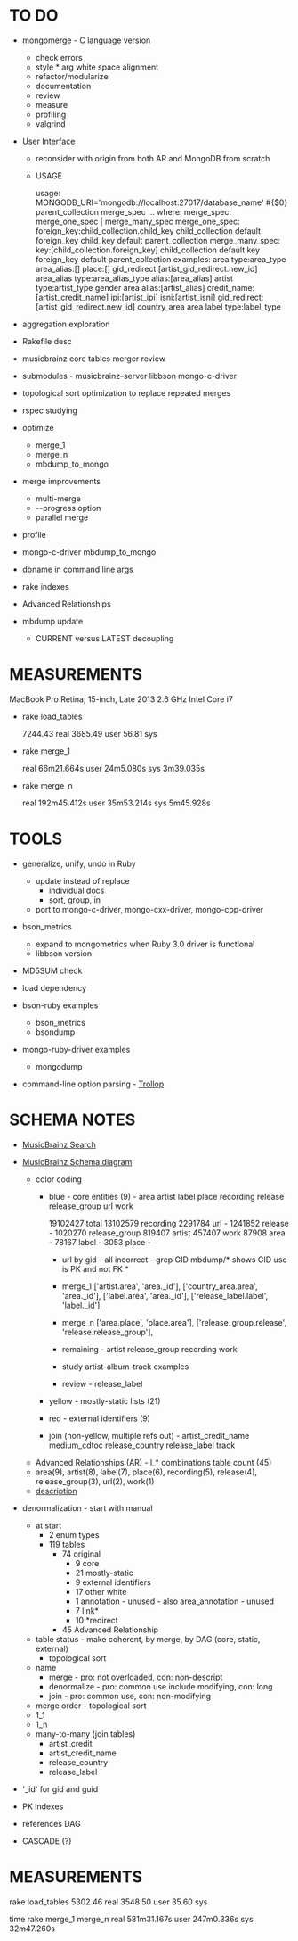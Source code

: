 # TO DO

* mongomerge - C language version
  * check errors
  * style * arg white space alignment
  * refactor/modularize
  * documentation
  * review
  * measure
  * profiling
  * valgrind

* User Interface
  * reconsider with origin from both AR and MongoDB from scratch
  * USAGE

      usage: MONGODB_URI='mongodb://localhost:27017/database_name' #{$0} parent_collection merge_spec ...
      where: merge_spec: merge_one_spec | merge_many_spec
             merge_one_spec: foreign_key:child_collection.child_key
               child_collection default foreign_key
               child_key default parent_collection
             merge_many_spec: key:[child_collection.foreign_key]
               child_collection default key
               foreign_key default parent_collection
      examples:
        area
          type:area_type
          area_alias:[]
          place:[]
          gid_redirect:[artist_gid_redirect.new_id]
        area_alias
          type:area_alias_type
          alias:[area_alias]
        artist
          type:artist_type
          gender
          area
          alias:[artist_alias]
          credit_name:[artist_credit_name]
          ipi:[artist_ipi]
          isni:[artist_isni]
          gid_redirect:[artist_gid_redirect.new_id]
        country_area
          area
        label
          type:label_type

* aggregation exploration
* Rakefile desc
* musicbrainz core tables merger review
* submodules - musicbrainz-server libbson mongo-c-driver
* topological sort optimization to replace repeated merges
* rspec studying
* optimize
  * merge_1
  * merge_n
  * mbdump_to_mongo
* merge improvements
  * multi-merge
  * --progress option
  * parallel merge
* profile
* mongo-c-driver mbdump_to_mongo
* dbname in command line args
* rake indexes
* Advanced Relationships

* mbdump update
  * CURRENT versus LATEST decoupling

# MEASUREMENTS

MacBook Pro Retina, 15-inch, Late 2013 2.6 GHz Intel Core i7

* rake load_tables

     7244.43 real      3685.49 user        56.81 sys

* rake merge_1

    real	66m21.664s
    user	24m5.080s
    sys	    3m39.035s

* rake merge_n

    real	192m45.412s
    user	35m53.214s
    sys	    5m45.928s

# TOOLS

* generalize, unify, undo in Ruby
  * update instead of replace
    * individual docs
    * sort, group, in
  * port to mongo-c-driver, mongo-cxx-driver, mongo-cpp-driver
* bson_metrics
  * expand to mongometrics when Ruby 3.0 driver is functional
  * libbson version
* MD5SUM check
* load dependency

* bson-ruby examples
  * bson_metrics
  * bsondump
* mongo-ruby-driver examples
  * mongodump
* command-line option parsing - [Trollop](http://trollop.rubyforge.org/)

# SCHEMA NOTES

* [MusicBrainz Search](http://musicbrainz.org/search)
* [MusicBrainz Schema diagram](http://wiki.musicbrainz.org/-/images/5/52/ngs.png)
    * color coding
      * blue - core entities (9) - area artist label place recording release release_group url work

         19102427 total
         13102579 recording
          2291784 url -
          1241852 release -
          1020270 release_group
           819407 artist
           457407 work
            87908 area -
            78167 label -
             3053 place -

        * url by gid - all incorrect - grep GID mbdump/* shows GID use is PK and not FK
            *
        * merge_1
        ['artist.area', 'area._id'],
        ['country_area.area', 'area._id'],
        ['label.area', 'area._id'],
        ['release_label.label', 'label._id'],
        * merge_n
        ['area.place', 'place.area'],
        ['release_group.release', 'release.release_group'],

        * remaining - artist release_group recording work
        * study artist-album-track examples

        * review - release_label

      * yellow - mostly-static lists (21)
      * red - external identifiers (9)
      * join (non-yellow, multiple refs out) - artist_credit_name medium_cdtoc release_country release_label track
    * Advanced Relationships (AR) - l_* combinations table count (45)
    * area(9), artist(8), label(7), place(6), recording(5), release(4), release_group(3), url(2), work(1)
    * [description](http://musicbrainz.org/doc/Next_Generation_Schema/Advanced_Relationships_Table_Structure)

* denormalization - start with manual
  * at start
    * 2 enum types
    * 119 tables
      * 74 original
        * 9 core
        * 21 mostly-static
        * 9 external identifiers
        * 17 other white
        * 1 annotation - unused - also area_annotation - unused
        * 7 link*
        * 10 *redirect
      * 45 Advanced Relationship
  * table status - make coherent, by merge, by DAG (core, static, external)
    * topological sort
  * name
    * merge - pro: not overloaded, con: non-descript
    * denormalize - pro: common use include modifying, con: long
    * join - pro: common use, con: non-modifying
  * merge order - topological sort
  * 1_1
  * 1_n
  * many-to-many (join tables)
    * artist_credit
    * artist_credit_name
    * release_country
    * release_label
* '_id' for gid and guid
* PK indexes
* references DAG
* CASCADE (?)

# MEASUREMENTS

rake load_tables
     5302.46 real      3548.50 user        35.60 sys

time rake merge_1 merge_n
    real 581m31.167s
    user 247m0.336s
    sys	32m47.260s
